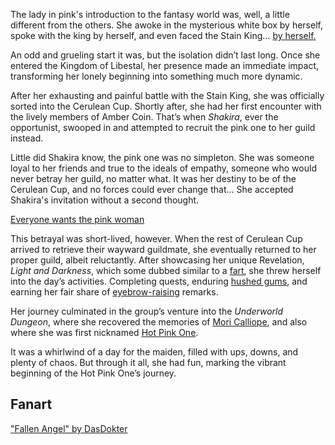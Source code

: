 <!-- title: Hot Pink One -->
<!-- status: Alive -->

The lady in pink's introduction to the fantasy world was, well, a little different from the others. She awoke in the mysterious white box by herself, spoke with the king by herself, and even faced the Stain King... [by herself.](https://www.youtube.com/live/Rk7nZ91vme4?si=SR-vjc02WKIL4nUb&t=1084)

An odd and grueling start it was, but the isolation didn’t last long. Once she entered the Kingdom of Libestal, her presence made an immediate impact, transforming her lonely beginning into something much more dynamic.

After her exhausting and painful battle with the Stain King, she was officially sorted into the Cerulean Cup. Shortly after, she had her first encounter with the lively members of Amber Coin. That’s when _Shakira_, ever the opportunist, swooped in and attempted to recruit the pink one to her guild instead.

Little did Shakira know, the pink one was no simpleton. She was someone loyal to her friends and true to the ideals of empathy, someone who would never betray her guild, no matter what. It was her destiny to be of the Cerulean Cup, and no forces could ever change that... She accepted Shakira's invitation without a second thought.

[Everyone wants the pink woman](#embed:https://www.youtube.com/live/Rk7nZ91vme4?t=2087)

This betrayal was short-lived, however. When the rest of Cerulean Cup arrived to retrieve their wayward guildmate, she eventually returned to her proper guild, albeit reluctantly. After showcasing her unique Revelation, _Light and Darkness_, which some dubbed similar to a [fart](https://www.youtube.com/live/Rk7nZ91vme4?si=uFnTUFLfBm36VZS-&t=2668), she threw herself into the day’s activities. Completing quests, enduring [hushed gums](https://www.youtube.com/live/Rk7nZ91vme4?si=5AhwIkLOBX3MgfA2&t=4480), and earning her fair share of [eyebrow-raising](https://www.youtube.com/live/Rk7nZ91vme4?si=5jr_c9OW9ds8maMQ&t=5777) remarks.

Her journey culminated in the group’s venture into the _Underworld Dungeon_, where she recovered the memories of [Mori Calliope](https://www.youtube.com/live/Rk7nZ91vme4?feature=shared&t=8690), and also where she was first nicknamed [Hot Pink One](https://www.youtube.com/live/Rk7nZ91vme4?si=PZSB2R7NaSzFRo_b&t=7601).

It was a whirlwind of a day for the maiden, filled with ups, downs, and plenty of chaos. But through it all, she had fun, marking the vibrant beginning of the Hot Pink One’s journey.

## Fanart

["Fallen Angel" by DasDokter](https://x.com/DasDokter/status/1902324865778250152)

